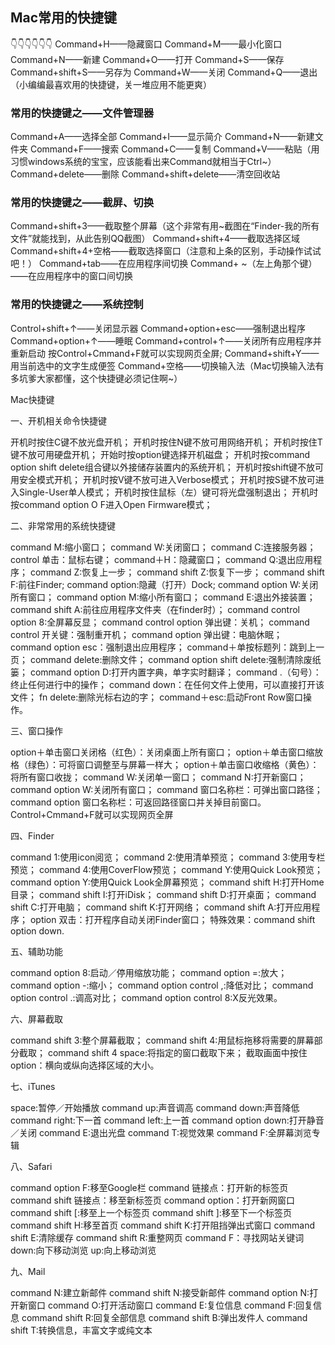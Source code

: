 

## Mac常用的快捷键

👇👇👇👇👇👇
Command+H——隐藏窗口
Command+M——最小化窗口
Command+N——新建
Command+O——打开
Command+S——保存
Command+shift+S——另存为
Command+W——关闭
Command+Q——退出（小编编最喜欢用的快捷键，关一堆应用不能更爽）

### 常用的快捷键之——文件管理器

Command+A——选择全部
Command+I——显示简介
Command+N——新建文件夹
Command+F——搜索
Command+C——复制
Command+V——粘贴（用习惯windows系统的宝宝，应该能看出来Command就相当于Ctrl~）
Command+delete——删除
Command+shift+delete——清空回收站

### 常用的快捷键之——截屏、切换

Command+shift+3——截取整个屏幕（这个非常有用~截图在“Finder-我的所有文件”就能找到，从此告别QQ截图）
Command+shift+4——截取选择区域
Command+shift+4+空格——截取选择窗口（注意和上条的区别，手动操作试试吧！）
Command+tab——在应用程序间切换
Command+ ~（左上角那个键）——在应用程序中的窗口间切换

### 常用的快捷键之——系统控制

Control+shift+↑——关闭显示器
Command+option+esc——强制退出程序
Command+option+↑——睡眠
Command+control+↑——关闭所有应用程序并重新启动
按Control+Cmmand+F就可以实现网页全屏;
Command+shift+Y——用当前选中的文字生成便签
Command+空格——切换输入法（Mac切换输入法有多坑爹大家都懂，这个快捷键必须记住啊~）



Mac快捷键


一、开机相关命令快捷键


开机时按住C键不放光盘开机；
开机时按住N键不放可用网络开机；
开机时按住T键不放可用硬盘开机；
开始时按option键选择开机磁盘；
开机时按command option shift delete组合键以外接储存装置内的系统开机；
开机时按shift键不放可用安全模式开机；
开机时按V键不放可进入Verbose模式；
开机时按S键不放可进入Single-User单人模式；
开机时按住鼠标（左）键可将光盘强制退出；
开机时按command option O F进入Open Firmware模式；

二、非常常用的系统快捷键


command M:缩小窗口；
command W:关闭窗口；
command C:连接服务器；
control 单击：鼠标右键；
command＋H：隐藏窗口；
command Q:退出应用程序；
command Z:恢复上一步；
command shift Z:恢复下一步；
command shift F:前往Finder;
command option:隐藏（打开）Dock;
command option W:关闭所有窗口；
command option M:缩小所有窗口；
command E:退出外接装置；
command shift A:前往应用程序文件夹（在finder时）；
command control option 8:全屏幕反显；
command control option 弹出键：关机；
command control 开关键：强制重开机；
command option 弹出键：电脑休眠；
command option esc：强制退出应用程序；
command＋单按标题列：跳到上一页；
command delete:删除文件；
command option shift delete:强制清除废纸篓；
command option D:打开内置字典，单字实时翻译；
command .（句号）：终止任何进行中的操作；
command down：在任何文件上使用，可以直接打开该文件；
fn delete:删除光标右边的字；
command＋esc:启动Front Row窗口操作。



三、窗口操作


option＋单击窗口关闭格（红色）：关闭桌面上所有窗口；
option＋单击窗口缩放格（绿色）：可将窗口调整至与屏幕一样大；
option＋单击窗口收缩格（黄色）：将所有窗口收拢；
command W:关闭单一窗口；
command N:打开新窗口；
command option W:关闭所有窗口；
command 窗口名称栏：可弹出窗口路径；
command option 窗口名称栏：可返回路径窗口并关掉目前窗口。
Control+Cmmand+F就可以实现网页全屏


四、Finder


command 1:使用icon阅览；
command 2:使用清单预览；
command 3:使用专栏预览；
command 4:使用CoverFlow预览；
command Y:使用Quick Look预览；
command option Y:使用Quick Look全屏幕预览；
command shift H:打开Home目录；
command shift I:打开iDisk；
command shift D:打开桌面；
command shift C:打开电脑；
command shift K:打开网络；
command shift A:打开应用程序；
option 双击：打开程序自动关闭Finder窗口；
特殊效果：command shift option down.


五、辅助功能


command option 8:启动／停用缩放功能；
command option =:放大；
command option -:缩小；
command option control ,:降低对比；
command option control .:调高对比；
command option control 8:X反光效果。


六、屏幕截取


command shift 3:整个屏幕截取；
command shift 4:用鼠标拖移将需要的屏幕部分截取；
command shift 4 space:将指定的窗口截取下来；
截取画面中按住option：横向或纵向选择区域的大小。


七、iTunes


space:暂停／开始播放
command up:声音调高
command down:声音降低
command right:下一首
command left:上一首
command option down:打开静音／关闭
command E:退出光盘
command T:视觉效果
command F:全屏幕浏览专辑


八、Safari


command option F:移至Google栏
command 链接点：打开新的标签页
command shift 链接点：移至新标签页
command option：打开新网窗口
command shift [:移至上一个标签页
command shift ]:移至下一个标签页
command shift H:移至首页
command shift K:打开阻挡弹出式窗口
command shift E:清除缓存
command shift R:重整网页
command F：寻找网站关键词
down:向下移动浏览
up:向上移动浏览


九、Mail


command N:建立新邮件
command shift N:接受新邮件
command option N:打开新窗口
command O:打开活动窗口
command E:复位信息
command F:回复信息
command shift R:回复全部信息
command shift B:弹出发件人
command shift T:转换信息，丰富文字或纯文本
